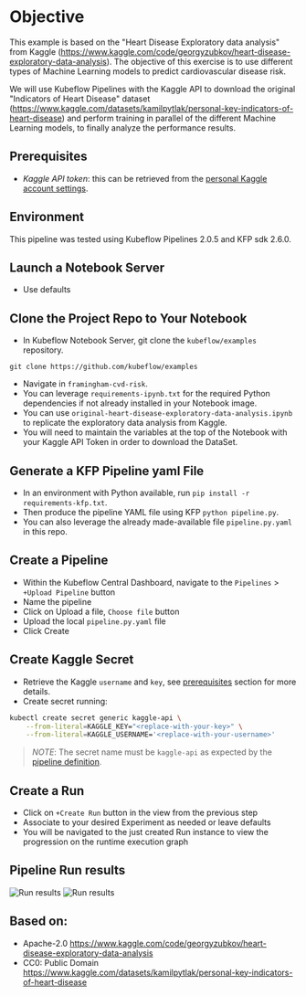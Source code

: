 # Objective

This example is based on the "Heart Disease Exploratory data analysis" from Kaggle (https://www.kaggle.com/code/georgyzubkov/heart-disease-exploratory-data-analysis).
The objective of this exercise is to use different types of Machine Learning models to predict cardiovascular disease risk.

We will use Kubeflow Pipelines with the Kaggle API to download the original "Indicators of Heart Disease" dataset (https://www.kaggle.com/datasets/kamilpytlak/personal-key-indicators-of-heart-disease)
and perform training in parallel of the different Machine Learning models, to finally analyze the performance results.

## Prerequisites

- _Kaggle API token_: this can be retrieved from the [personal Kaggle account settings](https://www.kaggle.com/settings/account).

## Environment

This pipeline was tested using Kubeflow Pipelines 2.0.5 and KFP sdk 2.6.0.

## Launch a Notebook Server

- Use defaults

## Clone the Project Repo to Your Notebook

- In Kubeflow Notebook Server, git clone the `kubeflow/examples` repository.
```
git clone https://github.com/kubeflow/examples
```
- Navigate in `framingham-cvd-risk`.
- You can leverage `requirements-ipynb.txt` for the required Python dependencies if not already installed in your Notebook image.
- You can use `original-heart-disease-exploratory-data-analysis.ipynb` to replicate the exploratory data analysis from Kaggle.
- You will need to maintain the variables at the top of the Notebook with your Kaggle API Token in order to download the DataSet.

## Generate a KFP Pipeline yaml File

- In an environment with Python available, run `pip install -r requirements-kfp.txt`.
- Then produce the pipeline YAML file using KFP `python pipeline.py`.
- You can also leverage the already made-available file `pipeline.py.yaml` in this repo.

## Create a Pipeline

- Within the Kubeflow Central Dashboard, navigate to the `Pipelines` > `+Upload Pipeline` button
- Name the pipeline
- Click on Upload a file, `Choose file` button
- Upload the local `pipeline.py.yaml` file
- Click Create

## Create Kaggle Secret

- Retrieve the Kaggle `username` and `key`, see [prerequisites](#prerequisites) section for more details.
- Create secret running:
```bash
kubectl create secret generic kaggle-api \
    --from-literal=KAGGLE_KEY="<replace-with-your-key>" \
    --from-literal=KAGGLE_USERNAME='<replace-with-your-username>'
```

> _NOTE_: The secret name must be `kaggle-api` as expected by the [pipeline definition](./pipeline.py).

## Create a Run

- Click on `+Create Run` button in the view from the previous step
- Associate to your desired Experiment as needed or leave defaults
- You will be navigated to the just created Run instance to view the progression on the runtime execution graph

## Pipeline Run results

![Run results](/kfp-run-screenshot1.png)
![Run results](/kfp-run-screenshot2.png)

## Based on:

- Apache-2.0 https://www.kaggle.com/code/georgyzubkov/heart-disease-exploratory-data-analysis
- CC0: Public Domain https://www.kaggle.com/datasets/kamilpytlak/personal-key-indicators-of-heart-disease
